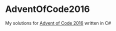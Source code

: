# AdventOfCode2016
My solutions for [Advent of Code 2016](http://adventofcode.com/2016) written in C#
